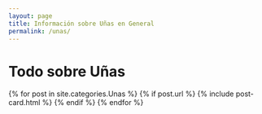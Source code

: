 ```yaml
---
layout: page
title: Información sobre Uñas en General
permalink: /unas/
---
```


# Todo sobre Uñas #

<div class="posts">
    <div class="row">
        {% for post in site.categories.Unas %}
          {% if post.url %}
          {% include post-card.html %}
          {% endif %}
        {% endfor %}
    </div>
</div>